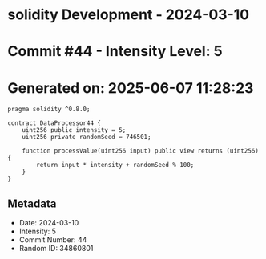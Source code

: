 ﻿# solidity Development - 2024-03-10
# Commit #44 - Intensity Level: 5
# Generated on: 2025-06-07 11:28:23
```solidity
pragma solidity ^0.8.0;

contract DataProcessor44 {
    uint256 public intensity = 5;
    uint256 private randomSeed = 746501;

    function processValue(uint256 input) public view returns (uint256) {
        return input * intensity + randomSeed % 100;
    }
}
```
## Metadata
- Date: 2024-03-10
- Intensity: 5
- Commit Number: 44
- Random ID: 34860801
